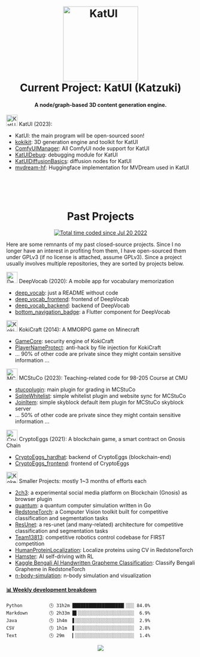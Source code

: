 <h1 align="center">
  <img src="https://kokecacao.me/static/img/katui_logo_horizontal_printed.png" alt="KatUI" width="200">
  <br>Current Project: KatUI (Katzuki)
</h1>

<h4 align="center">A node/graph-based 3D content generation engine.</h4>

<img src="https://kokecacao.me/static/img/katzuki.png" alt="KatUI" height="30"> KatUI (2023): 
- KatUI: the main program will be open-sourced soon!
- [kokikit](https://github.com/KokeCacao/kokikit): 3D generation engine and toolkit for KatUI
- [ComfyUIManager](https://github.com/KokeCacao/ComfyUIManager): All ComfyUI node support for KatUI
- [KatUIDebug](https://github.com/KokeCacao/KatUIDebug): debugging module for KatUI
- [KatUIDiffusionBasics](https://github.com/KokeCacao/KatUIDiffusionBasics): diffusion nodes for KatUI
- [mvdream-hf](https://github.com/KokeCacao/mvdream-hf): Huggingface implementation for MVDream used in KatUI

<br>

<h1 align="center">
  <br>Past Projects
</h1>

<p align="center">
  <a href="https://wakatime.com/@5d39136d-911d-4ceb-9dae-178d9dbef0cd"><img src="https://wakatime.com/badge/user/5d39136d-911d-4ceb-9dae-178d9dbef0cd.svg" alt="Total time coded since Jul 20 2022" /></a>
</p>

Here are some remnants of my past closed-source projects. Since I no longer have an interest in profiting from them, I have open-sourced them under GPLv3 (if no license is attached, assume GPLv3). Since a project usually involves multiple repositories, they are sorted by projects below.

<img src="https://kokecacao.me/static/img/deep_vocab.png" alt="DeepVocab" height="30"> DeepVocab (2020): A mobile app for vocabulary memorization
- [deep_vocab](https://github.com/KokeCacao/deep_vocab): just a README without code
- [deep_vocab_frontend](https://github.com/KokeCacao/deep_vocab_frontend): frontend of DeepVocab
- [deep_vocab_backend](https://github.com/KokeCacao/deep_vocab_backend): backend of DeepVocab
- [bottom_navigation_badge](https://github.com/KokeCacao/bottom_navigation_badge): a Flutter component for DeepVocab

<img src="https://kokecacao.me/static/img/Koki-Icon-Big.png" alt="KokiCraft" height="30"> KokiCraft (2014): A MMORPG game on Minecraft
- [GameCore](https://github.com/KokeCacao/GameCore): security engine of KokiCraft
- [PlayerNameProtect](https://github.com/KokeCacao/PlayerNameProtect): anti-hack by file injection for KokiCraft
- ... 90% of other code are private since they might contain sensitive information ...

<img src="https://kokecacao.me/static/img/mcstuco.png" alt="MCStuCo" height="30"> MCStuCo (2023): Teaching-related code for 98-205 Course at CMU
- [stucoplugin](https://github.com/KokeCacao/stucoplugin): main plugin for grading in MCStuCo
- [SqliteWhitelist](https://github.com/KokeCacao/SqliteWhitelist): simple whitelist plugin and website sync for MCStuCo
- [JoinItem](https://github.com/KokeCacao/JoinItem): simple skyblock default item plugin for MCStuCo skyblock server
- ... 50% of other code are private since they might contain sensitive information ...

<img src="https://kokecacao.me/static/img/cryptoegg_small.png" alt="CryptoEggs" height="30"> CryptoEggs (2021): A blockchain game, a smart contract on Gnosis Chain
- [CryptoEggs_hardhat](https://github.com/KokeCacao/CryptoEggs_hardhat): backend of CryptoEggs (blockchain-end)
- [CryptoEggs_frontend](https://github.com/KokeCacao/CryptoEggs_frontend): frontend of CryptoEggs

<img src="https://kokecacao.me/static/img/favicon.ico" alt="Koke_Cacao" height="30"> Smaller Projects: mostly 1~3 months of efforts each
- [2ch3](https://github.com/KokeCacao/2ch3): a experimental social media platform on Blockchain (Gnosis) as browser plugin
- [quantum](https://github.com/KokeCacao/quantum): a quantum computer simulation written in Go
- [RedstoneTorch](https://github.com/KokeCacao/RedstoneTorch): a Computer Vision toolkit built for competitive classification and segmentation tasks
- [ResUnet](https://github.com/KokeCacao/ResUnet): a res-unet (and many-related) architecture for competitive classification and segmentation tasks
- [Team13813](https://github.com/KokeCacao/Team13813): competitive robotics control codebase for FIRST competition
- [HumanProteinLocalization](https://github.com/KokeCacao/RedstoneTorch-HumanProteinLocalization): Localize proteins using CV in RedstoneTorch
- [Hamster](https://github.com/KokeCacao/Hamster): AI self-driving with RL
- [Kaggle Bengali AI Handwritten Grapheme Classification](https://github.com/KokeCacao/KaggleBengaliAIHandwrittenGraphemeClassification): Classify Bengali Grapheme in RedstoneTorch
- [n-body-simulation](https://github.com/KokeCacao/n-body-simulation): n-body simulation and visualization

<!-- waka-box start -->
#### <a href="https://gist.github.com/5db7183a9e07f1193716cb2b94e5d0e1" target="_blank">📊 Weekly development breakdown</a>
```text
Python          🕓 31h2m ███████████████████▎░░░ 84.0%
Markdown        🕓 2h33m █▌░░░░░░░░░░░░░░░░░░░░░  6.9%
Java            🕓 1h4m  ▋░░░░░░░░░░░░░░░░░░░░░░  2.9%
CSV             🕓 1h1m  ▋░░░░░░░░░░░░░░░░░░░░░░  2.8%
Text            🕓 29m   ▎░░░░░░░░░░░░░░░░░░░░░░  1.4%
```
<!-- Powered by https://github.com/YouEclipse/waka-box-go . -->
<!-- waka-box end -->

<p align="center">
  <img src="https://count.getloli.com/get/@:koke_cacao?theme=rule34">
</p>
